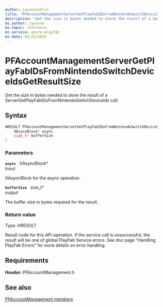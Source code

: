 ```yaml
---
author: jasonsandlin
title: "PFAccountManagementServerGetPlayFabIDsFromNintendoSwitchDeviceIdsGetResultSize"
description: "Get the size in bytes needed to store the result of a ServerGetPlayFabIDsFromNintendoSwitchDeviceIds call."
ms.author: jasonsa
ms.topic: reference
ms.service: azure-playfab
ms.date: 02/22/2024
---
```


# PFAccountManagementServerGetPlayFabIDsFromNintendoSwitchDeviceIdsGetResultSize  

Get the size in bytes needed to store the result of a ServerGetPlayFabIDsFromNintendoSwitchDeviceIds call.  

## Syntax  
  
```cpp
HRESULT PFAccountManagementServerGetPlayFabIDsFromNintendoSwitchDeviceIdsGetResultSize(  
    XAsyncBlock* async,  
    size_t* bufferSize  
)  
```  
  
### Parameters  
  
**`async`** &nbsp; XAsyncBlock*  
*_Inout_*  
  
XAsyncBlock for the async operation.  
  
**`bufferSize`** &nbsp; size_t*  
*output*  
  
The buffer size in bytes required for the result.  
  
  
### Return value
Type: HRESULT
  
Result code for this API operation. If the service call is unsuccessful, the result will be one of global PlayFab Service errors. See doc page "Handling PlayFab Errors" for more details on error handling.
  
  
## Requirements  
  
**Header:** PFAccountManagement.h
  
## See also  
[PFAccountManagement members](../pfaccountmanagement_members.md)  

  
  
